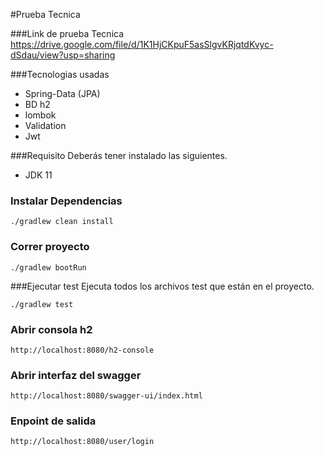 #Prueba Tecnica

###Link de prueba Tecnica
https://drive.google.com/file/d/1K1HjCKpuF5asSlgvKRjqtdKvyc-dSdau/view?usp=sharing

###Tecnologias usadas
- Spring-Data (JPA)
- BD h2
- lombok 
- Validation
- Jwt

###Requisito
Deberás tener instalado las siguientes.
- JDK 11

### Instalar Dependencias
```shell
./gradlew clean install
```
### Correr proyecto
```shell
./gradlew bootRun
```
###Ejecutar test
Ejecuta todos los archivos test que están en el proyecto.
```shell
./gradlew test
```
### Abrir consola h2
```text
http://localhost:8080/h2-console
```
### Abrir interfaz del swagger
```text
http://localhost:8080/swagger-ui/index.html
```
### Enpoint de salida
```text
http://localhost:8080/user/login
```

